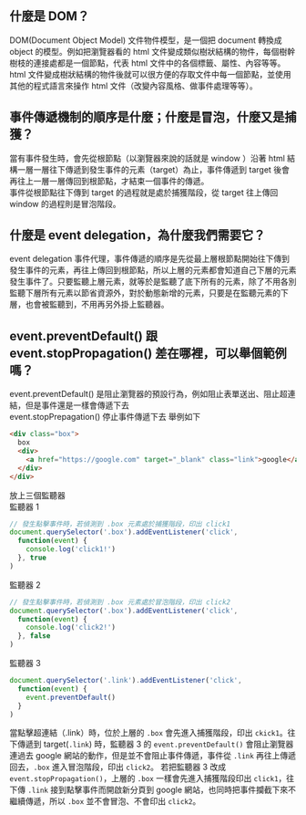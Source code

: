 ## 什麼是 DOM？
DOM(Document Object Model) 文件物件模型，是一個把 document 轉換成 object 的模型。例如把瀏覽器看的 html 文件變成類似樹狀結構的物件，每個樹幹樹枝的連接處都是一個節點，代表 html 文件中的各個標籤、屬性、內容等等。  
html 文件變成樹狀結構的物件後就可以很方便的存取文件中每一個節點，並使用其他的程式語言來操作 html 文件（改變內容風格、做事件處理等等）。
## 事件傳遞機制的順序是什麼；什麼是冒泡，什麼又是捕獲？
當有事件發生時，會先從根節點（以瀏覽器來說的話就是 window ）沿著 html 結構一層一層往下傳遞到發生事件的元素（target）為止，事件傳遞到 target 後會再往上一層一層傳回到根節點，才結束一個事件的傳遞。  
事件從根節點往下傳到 target 的過程就是處於捕獲階段，從 target 往上傳回 window 的過程則是冒泡階段。
## 什麼是 event delegation，為什麼我們需要它？
event delegation 事件代理，事件傳遞的順序是先從最上層根節點開始往下傳到發生事件的元素，再往上傳回到根節點，所以上層的元素都會知道自己下層的元素發生事件了。只要監聽上層元素，就等於是監聽了底下所有的元素，除了不用各別監聽下層所有元素以節省資源外，對於動態新增的元素，只要是在監聽元素的下層，也會被監聽到，不用再另外掛上監聽器。

## event.preventDefault() 跟 event.stopPropagation() 差在哪裡，可以舉個範例嗎？
event.preventDefault() 是阻止瀏覽器的預設行為，例如阻止表單送出、阻止超連結，但是事件還是一樣會傳遞下去  
event.stopPrepagation() 停止事件傳遞下去
舉例如下
```html
<div class="box">
  box
  <div>
    <a href="https://google.com" target="_blank" class="link">google</a>
  </div>
</div>
```

放上三個監聽器  
監聽器 1
``` javascript
// 發生點擊事件時，若偵測到 .box 元素處於捕獲階段，印出 click1
document.querySelector('.box').addEventListener('click', 
  function(event) {
    console.log('click1!')
  }, true
)
```

監聽器 2
``` javascript
// 發生點擊事件時，若偵測到 .box 元素處於冒泡階段，印出 click2
document.querySelector('.box').addEventListener('click', 
  function(event) {
    console.log('click2!')
  }, false
)
```

監聽器 3
``` javascript
document.querySelector('.link').addEventListener('click', 
  function(event) {
    event.preventDefault()
  }
)
```

當點擊超連結（.link）時，位於上層的 `.box` 會先進入捕獲階段，印出 `ckick1`。往下傳遞到 target(`.link`) 時，監聽器 3 的 `event.preventDefault()` 會阻止瀏覽器連過去 google 網站的動作，但是並不會阻止事件傳遞，事件從 `.link` 再往上傳遞回去，`.box` 進入冒泡階段，印出 `click2`。 
若把監聽器 3 改成 `event.stopPropagation()`，上層的 `.box` 一樣會先進入捕獲階段印出 `click1`，往下傳 `.link` 接到點擊事件而開啟新分頁到 google 網站，也同時把事件攔截下來不繼續傳遞，所以 `.box` 並不會冒泡、不會印出 `click2`。